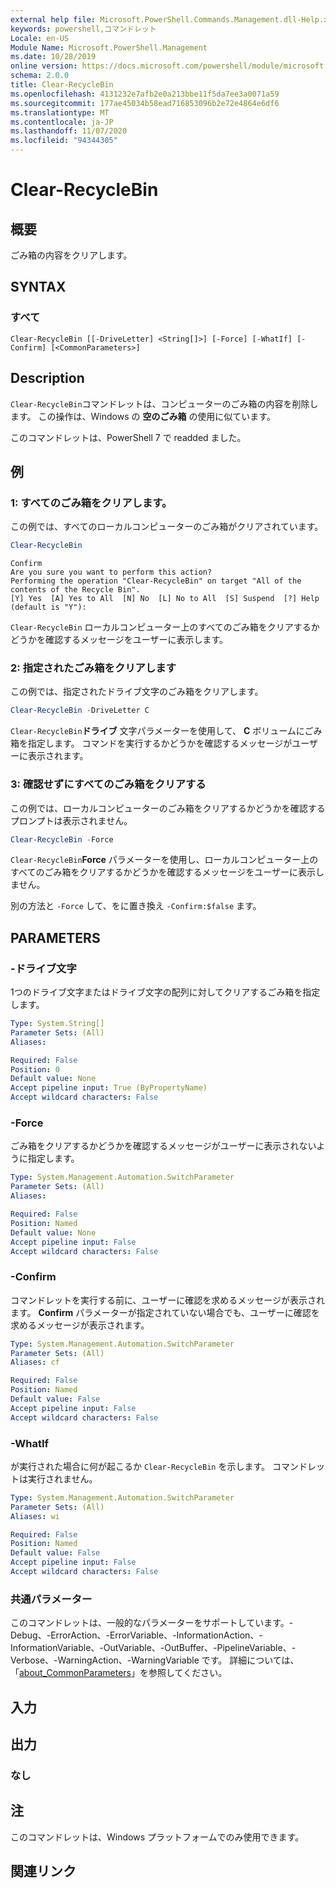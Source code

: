 ```yaml
---
external help file: Microsoft.PowerShell.Commands.Management.dll-Help.xml
keywords: powershell,コマンドレット
Locale: en-US
Module Name: Microsoft.PowerShell.Management
ms.date: 10/28/2019
online version: https://docs.microsoft.com/powershell/module/microsoft.powershell.management/clear-recyclebin?view=powershell-7&WT.mc_id=ps-gethelp
schema: 2.0.0
title: Clear-RecycleBin
ms.openlocfilehash: 4131232e7afb2e0a213bbe11f5da7ee3a0071a59
ms.sourcegitcommit: 177ae45034b58ead716853096b2e72e4864e6df6
ms.translationtype: MT
ms.contentlocale: ja-JP
ms.lasthandoff: 11/07/2020
ms.locfileid: "94344305"
---
```

# Clear-RecycleBin

## 概要
ごみ箱の内容をクリアします。

## SYNTAX

### すべて

```
Clear-RecycleBin [[-DriveLetter] <String[]>] [-Force] [-WhatIf] [-Confirm] [<CommonParameters>]
```

## Description

`Clear-RecycleBin`コマンドレットは、コンピューターのごみ箱の内容を削除します。 この操作は、Windows の **空のごみ箱** の使用に似ています。

このコマンドレットは、PowerShell 7 で readded ました。

## 例

### 1: すべてのごみ箱をクリアします。

この例では、すべてのローカルコンピューターのごみ箱がクリアされています。

```powershell
Clear-RecycleBin
```

```Output
Confirm
Are you sure you want to perform this action?
Performing the operation "Clear-RecycleBin" on target "All of the contents of the Recycle Bin".
[Y] Yes  [A] Yes to All  [N] No  [L] No to All  [S] Suspend  [?] Help (default is "Y"):
```

`Clear-RecycleBin` ローカルコンピューター上のすべてのごみ箱をクリアするかどうかを確認するメッセージをユーザーに表示します。

### 2: 指定されたごみ箱をクリアします

この例では、指定されたドライブ文字のごみ箱をクリアします。

```powershell
Clear-RecycleBin -DriveLetter C
```

`Clear-RecycleBin`**ドライブ** 文字パラメーターを使用して、 **C** ボリュームにごみ箱を指定します。 コマンドを実行するかどうかを確認するメッセージがユーザーに表示されます。

### 3: 確認せずにすべてのごみ箱をクリアする

この例では、ローカルコンピューターのごみ箱をクリアするかどうかを確認するプロンプトは表示されません。

```powershell
Clear-RecycleBin -Force
```

`Clear-RecycleBin`**Force** パラメーターを使用し、ローカルコンピューター上のすべてのごみ箱をクリアするかどうかを確認するメッセージをユーザーに表示しません。

別の方法と `-Force` して、をに置き換え `-Confirm:$false` ます。

## PARAMETERS

### -ドライブ文字

1つのドライブ文字またはドライブ文字の配列に対してクリアするごみ箱を指定します。

```yaml
Type: System.String[]
Parameter Sets: (All)
Aliases:

Required: False
Position: 0
Default value: None
Accept pipeline input: True (ByPropertyName)
Accept wildcard characters: False
```

### -Force

ごみ箱をクリアするかどうかを確認するメッセージがユーザーに表示されないように指定します。

```yaml
Type: System.Management.Automation.SwitchParameter
Parameter Sets: (All)
Aliases:

Required: False
Position: Named
Default value: None
Accept pipeline input: False
Accept wildcard characters: False
```

### -Confirm

コマンドレットを実行する前に、ユーザーに確認を求めるメッセージが表示されます。 **Confirm** パラメーターが指定されていない場合でも、ユーザーに確認を求めるメッセージが表示されます。

```yaml
Type: System.Management.Automation.SwitchParameter
Parameter Sets: (All)
Aliases: cf

Required: False
Position: Named
Default value: False
Accept pipeline input: False
Accept wildcard characters: False
```

### -WhatIf

が実行された場合に何が起こるか `Clear-RecycleBin` を示します。 コマンドレットは実行されません。

```yaml
Type: System.Management.Automation.SwitchParameter
Parameter Sets: (All)
Aliases: wi

Required: False
Position: Named
Default value: False
Accept pipeline input: False
Accept wildcard characters: False
```

### 共通パラメーター

このコマンドレットは、一般的なパラメーターをサポートしています。-Debug、-ErrorAction、-ErrorVariable、-InformationAction、-InformationVariable、-OutVariable、-OutBuffer、-PipelineVariable、-Verbose、-WarningAction、-WarningVariable です。 詳細については、「[about_CommonParameters](https://go.microsoft.com/fwlink/?LinkID=113216)」を参照してください。

## 入力

## 出力

### なし

## 注

このコマンドレットは、Windows プラットフォームでのみ使用できます。

## 関連リンク
